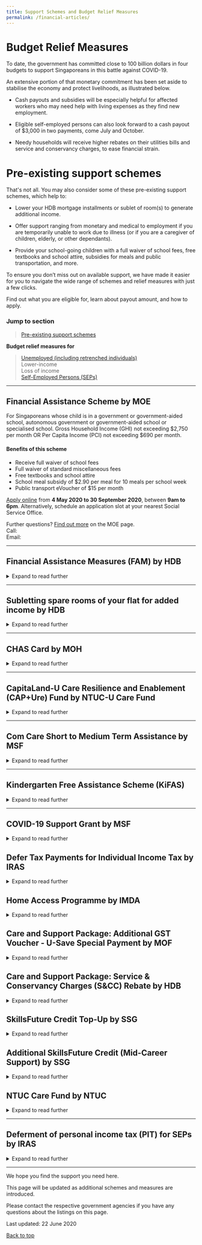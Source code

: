 ```yaml
---
title: Support Schemes and Budget Relief Measures
permalink: /financial-articles/
---
```


# Budget Relief Measures

To date, the government has committed close to 100 billion dollars in four budgets to support Singaporeans in this battle against COVID-19.

An extensive portion of that monetary commitment has been set aside to stabilise the economy and protect livelihoods, as illustrated below.

* Cash payouts and subsidies will be especially helpful for affected workers who may need help with living expenses as they find new employment. 

* Eligible self-employed persons can also look forward to a cash payout of $3,000 in two payments, come July and October.

* Needy households will receive higher rebates on their utilities bills and service and conservancy charges, to ease financial strain.

# Pre-existing support schemes

That's not all. You may also consider some of these pre-existing support schemes, which help to:

* Lower your HDB mortgage installments or sublet of room(s) to generate additional income.
 
* Offer support ranging from monetary and medical to employment if you are temporarily unable to work due to illness (or if you are a caregiver of children, elderly, or other dependants).

* Provide your school-going children with a full waiver of school fees, free textbooks and school attire, subsidies for meals and public transportation, and more.

To ensure you don’t miss out on available support, we have made it easier for you to navigate the wide range of schemes and relief measures with just a few clicks. 

Find out what you are eligible for, learn about payout amount, and how to apply.

### <a name="top"></a> Jump to section

> [Pre-existing support schemes](#schemes)

**Budget relief measures for**
> [Unemployed (including retrenched individuals)](#unemployed)<br>
> Lower-income<br>
> Loss of income<br>
> [Self-Employed Persons (SEPs)](#seps)<br>

---

## <a name="schemes"></a>**Financial Assistance Scheme by MOE**

For Singaporeans whose child is in a government or government-aided school, autonomous government or government-aided school or specialised school. Gross Household Income (GHI) not exceeding $2,750 per month OR Per Capita Income (PCI) not exceeding $690 per month.

#### Benefits of this scheme 
* Receive full waiver of school fees
* Full waiver of standard miscellaneous fees
* Free textbooks and school attire
* School meal subsidy of $2.90 per meal for 10 meals per school week
* Public transport eVoucher of $15 per month

[Apply online](https://www.reddit.com/) from **4 May 2020 to 30 September 2020**, between **9am to 6pm**. Alternatively, schedule an application slot at your nearest Social Service Office.

Further questions?
[Find out more](https://www.moe.gov.sg/) on the MOE page.<br>
Call:  <br>
Email:

---

## **Financial Assistance Measures (FAM) by HDB** 
<details>
  <summary>Expand to read further</summary><br>
  
For HDB flat owners who face difficulties paying the monthly instalments of their HDB housing loan.

#### Benefits of this scheme 
* Assistance will be granted based on the merits of each case.

Approach any HDB Branch, or call the toll-free Branch Service Line at 1800-225-5432 from **4 May 2020 to 30 September 2020**, between **9am to 6pm**.

Further questions?
[Find out more](https://www.hdb.gov.sg/cs/infoweb/residential/servicing-your-hdb-loan/mortgage-loan/assistance-measures) on the HDB page.<br>
Call: 1800-225-5432<br>
Email:
</details>

---

## **Subletting spare rooms of your flat for added income by HDB** 
<details>
  <summary>Expand to read further</summary><br>

Rent out your flat to generate additional income. Note that only bedrooms from HDB flats that are **3-room or larger** can be rented out. The maximum number of bedrooms that flat owners can rent out and the maximum number of occupants allowed in each flat depends on the flat type - 1 bedroom for 3-room, 2 bedrooms for 4-room and bigger.

#### Benefits of this scheme 
* Monetary amount depending on market rate and agreed terms between landlord and tenant

[Apply online](https://services2.hdb.gov.sg/webapp/SX05AWSPCP/SX05PSPCPLogin.jsp) through the MyHDBPage from **4 May 2020 to 30 September 2020**, between **9am to 6pm**. Prior approval from HDB is required. An administrative fee is payable with each application, at **$10 per bedroom**.

Further questions?
[Find out more](https://www.hdb.gov.sg/cs/infoweb/residential/renting-out-a-flat-room/renting-out-your-room) on the HDB page.<br>
Call: <br>
Email:
</details>

---

## **CHAS Card by MOH** 
<details>
  <summary>Expand to read further</summary><br>

Eligible households enjoy subsidies at participating GPs, dental and specialist outpatient clinics.

[Apply online](https://saml.singpass.gov.sg/spauth/login/eservloginpage?URL=%2FFIM%2Fsps%2FSingpassIDPFed%2Fsaml20%2Flogininitial%3FRequestBinding%3DHTTPArtifact%26ResponseBinding%3DHTTPArtifact%26PartnerId%3Dhttps%253A%252F%252Fchas.moh.gov.sg%26Target%3Dhttps%253A%252F%252Fchas.moh.gov.sg%252FAccount%252FSPCP%26NameIdFormat%3DEmail%26esrvcID%3DMOH-CHAS&TAM_OP=login) from **4 May 2020 to 30 September 2020**, between **9am to 6pm**.

Further questions?
[Find out more]<br>
Call: <br>
Email:
</details>

---

## **CapitaLand-U Care Resilience and Enablement (CAP+Ure) Fund by NTUC-U Care Fund** 
<details>
  <summary>Expand to read further</summary><br>

#### Eligibility for this scheme 
* Applicable for all **existing low-to-medium income NTUC-U members** who are seeking for additional support on their children's daily necessities and schooling needs.
* Monthly Gross Household Income (GHI) of $5,800 and below or Per Capita Income (PCI) of $1,450 and below if GHI exceeds $5,800.
* Children aged 21 years and below studying at eligible educational institutions: − Government / Government-aided / Independent schools (primary and secondary) under the Ministry of Education; − Junior colleges; Institute of Technical Education; Millennia Institute; − Special education schools
* 6 months of continuous paid-up union membership. Unions/Associations can apply for the assistance programme on behalf of their members who require the assistance and meet the criteria.

#### Benefits of this scheme 
* Each eligible child will receive a one-time disbursement of $250 NTUC FairPrice vouchers.

Apply by [completing application form and submitting to respective union.](https://www.ntuc.org.sg/wps/wcm/connect/446508c0-594b-42cf-b3ed-13ed83886d13/CAP%2BUre+Fund+-+Application+Form_Revised+%28January%29.pdf?MOD=AJPERES)

Further questions?
[Find out more](https://ntuc.org.sg/wps/portal/up2/home/aboutntuc/ucare/ucareprogrammes) on the NTUC page.<br>
Call: <br>
Email:
</details>

---

## **Com Care Short to Medium Term Assistance by MSF** 
<details>
  <summary>Expand to read further</summary><br>

For those who are unable to secure a job or find work for an extended period of time and needs financial support temporarily. 

#### Eligibility for this scheme 
* Currently looking for work or temporarily unable to work due to illness or having to care for children, elderly or other dependencies
* Have little or no family support, savings or assets to rely on for one's daily needs
* A Singapore Citizen or Permanent Resident (at least one immediate family in the same household must be Singapore Citizen)
* Have a monthly household income of $1,900 and below or a per capita income of $650 and below

#### Benefits of this scheme 
* Monthly cash assitance
* Assistance with household bills, i.e: rental, utilities, and/or service and conservacy charges
* Medical assistance
* Employment assistance such as job search and/or training
* Referrals for other relevant services

Go to your nearest Social Service Office (SSO)​ to find out more. Each SSO administers ComCare financial assistance and links applicants up with other forms of assistance they might need, such as family services. The SSO will assess your eligibility for assistance. 

Further questions?
[Find out more](https://www.msf.gov.sg/Comcare/Pages/Short-to-Medium-Term-Assistance.aspx) on the MSF page.<br>
Call: <br>
Email:
</details>

---

## **Kindergarten Free Assistance Scheme (KiFAS)** 
<details>
  <summary>Expand to read further</summary><br>

For parents who need help in defraying their children's kindergarten fees.

#### Eligibility for this scheme 
* Singapore Citizen Child enrolled in an Anchor Operator (AOP) or Ministry of Edcuation (MOE) kindergarten
* Family's gross monthly Household Income (HHI) is $12,000 and below, or Per Capita Income (PCI) is $3,000 and below for larger families

#### Benefits of this scheme 
* Ranges from $21 - $170
* Lower-income families will receive more financial assistance

Eligible families may apply for KiFAS through the kindergarten.

Further questions?
[Find out more](https://www.ecda.gov.sg/Pages/Subsidies-and-Financial-Assistance.aspx) on the ECDA page.<br>
Call: <br>
Email:
</details>

---

## <a name="unemployed"></a> **COVID-19 Support Grant by MSF**
<details>
  <summary>Expand to read further</summary><br>

#### Eligibility
* For full/part time permanent or contract employees who are presently unemployed due to loss of job, involuntary No-Pay Leave (for 3 consecutive months), loss of at least 30% of salary (for 3 consecutive months) after 23 January 2020 as a result of the economic impact of COVID-19.
* Those on ComCare, Self-Employed Person Income Relief Scheme, NSFs and interns are **not eligible**.

#### Benefits of this scheme
* For loss of job and involuntary No-Pay Leave: Up to $800/month (for 3 months) credited into bank account.
* For loss of at least 30% of salary: Up to $500/month (for 3 months) credited into bank account.

#### How to apply?
[Apply online](go.gov.sg/csg) from **4 May 2020 to 30 September 2020**, between **9am to 6pm**. Supporting documents are required. Alternatively, make an appointment with your nearest [Social Service Office](go.gov.sg/ssolocator) if you are unable to apply online.

#### Further questions?
[Find out more](https://www.msf.gov.sg/assistance/Pages/covid19relief.aspx#CSG) on the MSF page.<br>
Call 1800-222-0000 if you need help filling in the online application form.<br>
Email: ask_sso@msf.gov.sg
</details>

## **Defer Tax Payments for Individual Income Tax by IRAS**
<details>
  <summary>Expand to read further</summary><br>

#### Eligibility
* For all non-self employed persons
* This deferment does **not** apply to non-Singaporean citizen employees who have sought tax clearance and employees of foreign employers.

#### Benefits of this scheme
* Receive a deferment on your income tax payments due in May, June and July 2020, to help ease cash flow.
* Income tax deduction to resume in August, September or October 2020. The end-date of your instalment plan will be extended by 3 months.

#### How to apply?
[Apply online](https://form.gov.sg/#!/5d5ce149c0a8230012d27118) from **26 March 2020 to 31 July 2020**, between **9am to 6pm**. Only one application is needed.

#### Further questions?
[Find out more](https://www.iras.gov.sg/irashome/Individuals/Locals/Paying-your-taxes-Claiming-refunds/Defer-Tax-Payment-for-Individual-Income-Tax/) on the IRAS page.<br>
Call: <br>
Email:
</details>

## **Home Access Programme by IMDA**
<details>
  <summary>Expand to read further</summary><br>

#### Eligibility
* For HDB households with a monthly gross household income ≤ $1,900 or per capita income ≤ $650, and has at least one family member who is Singaporean.
* You should not be an existing Home Access beneficiary or an existing NEU PC Plus beneficiary with broadband connectivity.

#### Benefits of this scheme
* Receive 2 years of subsidised fibre broadband connectivity, with an option to bundle with a tablet or smartphone. 

#### How to apply?
[Apply online](https://eservice.imda.gov.sg/neupc/singpasslogin.action?src=das&strParam=login&notprotected=true) or [download the application form](https://www.imda.gov.sg/-/media/Imda/Files/Programme/Home-Access/HA30-Application-Form.pdf), complete it and mail to:<br>
Infocomm Media Development Authority (IMDA)<br>
PSA Building Post Office<br>
P.O. Box 316 <br>
Singapore 911141

#### Further questions?
[Find out more](https://eservice.imda.gov.sg/das/homepage#) on the IMDA page.<br>
Call: <br>
Email:
</details>

## **Care and Support Package: Additional GST Voucher - U-Save Special Payment by MOF**
<details>
  <summary>Expand to read further</summary><br>

#### Eligibility
* For all eligible HDB households. Eligible larger households with 5 or more members will receive additional rebate.

#### Benefits of this scheme
* 2 times or 2.5 times their regular GST Voucher
* Eligible households will receive their regular GSTV – U-Save for FY2020 over four quarters: in April 2020, July 2020, October 2020 and January 2021.

#### How to apply?
The rebates will be credited to the eligible households’ utilities account to directly offset their utilities bills.

#### Further questions
[Find out more](www.gstvoucher.gov.sg/pages/u-save.aspx)<br>
Call: 6671 7117<br>
Email: customersupport@spgroup.com.sg
</details>

## **Care and Support Package: Service & Conservancy Charges (S&CC) Rebate by HDB**
<details>
  <summary>Expand to read further</summary><br>

#### Eligibility
* For all eligible Singaporean households living in HDB flats.

#### Benefits of this scheme
* Between 1.5 and 3.5 months of S&CC over FY2020
* Eligible households will receive their S&CC Rebate over four quarters: in April 2020, July 2020, October 2020 and January 2021.

#### How to apply?
The rebate will be used to directly offset your S&CC bills of the corresponding month.

#### Further questions
[Find out more](https://www.singaporebudget.gov.sg/budget_2020/budget-measures/care-and-support-package)<br>
Call: 1800-866-3078<br>
Email: sccrebates@mailbox.hdb.gov.sg
</details>

## **SkillsFuture Credit Top-Up by SSG**
<details>
  <summary>Expand to read further</summary><br>

#### Eligibility
* For all Singaporeans who are 25 years and above by 31 December 2020.

#### Benefits of this scheme
* One-time $500 credit top-up.

#### How to apply?
Eligible citizens will receive the top-up in their SkillsFuture Credit accounts on **1 October 2020**. You may login to your SkillsFuture Credit account at MySkillsFuture after 1 October 2020 to check your SkillsFuture Credit balance.

#### Further questions
[Find out more](https://www.skillsfuture.sg/credit) on the SkillsFuture page.<br>
Call: 6785 5785<br>
Feedback: ssg.gov.sg/feedback
</details>

## **Additional SkillsFuture Credit (Mid-Career Support) by SSG**
<details>
  <summary>Expand to read further</summary><br>
  
#### Eligibility
* For all Singaporeans who are 40 to 60 years old by 31 December 2020.

#### Benefits of this scheme
* One-time $500 credit top-up.

#### How to apply?
Eligible citizens will receive the top-up in their SkillsFuture Credit accounts on **1 October 2020**. You may login to your SkillsFuture Credit account at MySkillsFuture after 1 October 2020 to check your SkillsFuture Credit balance.

#### Further questions
[Find out more](https://www.skillsfuture.sg/credit) on the SkillsFuture page.<br>
Call: 6785 5785<br>
Feedback: ssg.gov.sg/feedback
</details>

## **NTUC Care Fund by NTUC**
<details>
  <summary>Expand to read further</summary><br>

#### Eligibility
* A one-off cash relief to eligible union members who are facing hardship due to COVID-19, to help you tide over daily necessities during this challenging period. 

#### Benefits of this scheme
* A one-off cash relief of up to $300

#### How to apply?
Apply via your unions or NTUC membership from **25 March 2020 to 30 September 2020**.

#### Further questions?
[Find out more](https://www.ntuc.org.sg/wps/portal/up2/home/aboutntuc/ucare/ucarefund/details?WCM_GLOBAL_CONTEXT=/content_library/ntuc/home/areas+of+interest/care+and+share/u+care+fund/de4345d3-f51f-408c-9963-0d7055c9ab25) on the NTUC page.<br>
Call: 6213 8008<br>
Email: 
</details>

---

## <a name="seps"></a>**Deferment of personal income tax (PIT) for SEPs by IRAS**
<details>
  <summary>Expand to read further</summary><br>

#### Eligibility
* SEPs will be granted an automatic three-month deferment of their PIT payments due in the months of May, June, and July 2020. The PIT payments deferred from May,
June, and July 2020 will instead be collected in August, September, and October 2020 respectively.

#### Benefits of this scheme
* Three-month deferment of PIT payments.

#### How to apply?
* The benefits will be applied automatically if you are eligible

#### Further questions?
[Find out more](http://www.iras.gov.sg) on the IRAS page.
</details>

---

We hope you find the support you need here. 

This page will be updated as additional schemes and measures are introduced.

Please contact the respective government agencies if you have any questions about the listings on this page.  

Last updated: 22 June 2020
 
[Back to top](#top)
